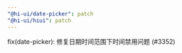 ```yaml
---
"@hi-ui/date-picker": patch
"@hi-ui/hiui": patch
---
```


fix(date-picker): 修复日期时间范围下时间禁用问题 (#3352)
